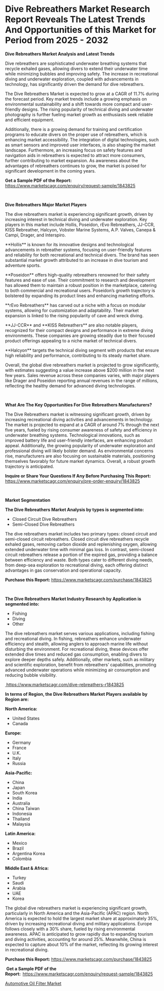 <p><h1>Dive Rebreathers Market Research Report Reveals The Latest Trends And Opportunities of this Market for Period from 2025 - 2032</h1></p><p><strong>Dive Rebreathers Market Analysis and Latest Trends</strong></p>
<p><p>Dive rebreathers are sophisticated underwater breathing systems that recycle exhaled gases, allowing divers to extend their underwater time while minimizing bubbles and improving safety. The increase in recreational diving and underwater exploration, coupled with advancements in technology, has significantly driven the demand for dive rebreathers. </p><p>The Dive Rebreathers Market is expected to grow at a CAGR of 11.7% during the forecast period. Key market trends include a growing emphasis on environmental sustainability and a shift towards more compact and user-friendly designs. The rising popularity of technical diving and underwater photography is further fueling market growth as enthusiasts seek reliable and efficient equipment.</p><p>Additionally, there is a growing demand for training and certification programs to educate divers on the proper use of rebreathers, which is enhancing market accessibility. The integration of digital technologies, such as smart sensors and improved user interfaces, is also shaping the market landscape. Furthermore, an increasing focus on safety features and navigation aids in rebreathers is expected to attract more consumers, further contributing to market expansion. As awareness about the advantages of rebreathers continues to grow, the market is poised for significant development in the coming years.</p></p>
<p><strong>Get a Sample PDF of the Report:&nbsp;</strong> <a href="https://www.marketscagr.com/enquiry/request-sample/1843825?utm_campaign=2485&utm_medium=2&utm_source=Github&utm_content=ia&utm_term=09042025&utm_id=dive-rebreathers">https://www.marketscagr.com/enquiry/request-sample/1843825</a></p>
<p>&nbsp;</p>
<p><strong>Dive Rebreathers Major Market Players</strong></p>
<p><p>The dive rebreathers market is experiencing significant growth, driven by increasing interest in technical diving and underwater exploration. Key players in this market include Hollis, Poseidon, rEvo Rebreathers, JJ-CCR, KISS Rebreather, Halcyon, Vobster Marine Systems, A.P. Valves, Canepa & Campi, Drager, and Interspiro.</p><p>**Hollis** is known for its innovative designs and technological advancements in rebreather systems, focusing on user-friendly features and reliability for both recreational and technical divers. The brand has seen substantial market growth attributed to an increase in dive tourism and adventure sports.</p><p>**Poseidon** offers high-quality rebreathers renowned for their safety features and ease of use. Their commitment to research and development has allowed them to maintain a robust position in the marketplace, catering to both commercial and recreational users. Poseidon’s growth trajectory is bolstered by expanding its product lines and enhancing marketing efforts.</p><p>**rEvo Rebreathers** has carved out a niche with a focus on modular systems, allowing for customization and adaptability. Their market expansion is linked to the rising popularity of cave and wreck diving. </p><p>**JJ-CCR** and **KISS Rebreathers** are also notable players, recognized for their compact designs and performance in extreme diving environments. These companies are growing steadily due to their focused product offerings appealing to a niche market of technical divers.</p><p>**Halcyon** targets the technical diving segment with products that ensure high reliability and performance, contributing to its steady market share.</p><p>Overall, the global dive rebreathers market is projected to grow significantly, with estimates suggesting a value increase above $200 million in the next few years. Sales revenue across these companies varies, with major players like Drager and Poseidon reporting annual revenues in the range of millions, reflecting the healthy demand for advanced diving technologies.</p></p>
<p>&nbsp;</p>
<p><strong>What Are The Key Opportunities For Dive Rebreathers Manufacturers?</strong></p>
<p><p>The Dive Rebreathers market is witnessing significant growth, driven by increasing recreational diving activities and advancements in technology. The market is projected to expand at a CAGR of around 7% through the next five years, fueled by rising consumer awareness of safety and efficiency in underwater breathing systems. Technological innovations, such as improved battery life and user-friendly interfaces, are enhancing product appeal. Additionally, the growing popularity of underwater exploration and professional diving will likely bolster demand. As environmental concerns rise, manufacturers are also focusing on sustainable materials, positioning themselves favorably for future market dynamics. Overall, a robust growth trajectory is anticipated.</p></p>
<p><strong>Inquire or Share Your Questions If Any Before Purchasing This Report:</strong> <a href="https://www.marketscagr.com/enquiry/pre-order-enquiry/1843825?utm_campaign=2485&utm_medium=2&utm_source=Github&utm_content=ia&utm_term=09042025&utm_id=dive-rebreathers">https://www.marketscagr.com/enquiry/pre-order-enquiry/1843825</a></p>
<p>&nbsp;</p>
<p><strong>Market Segmentation</strong></p>
<p><strong>The Dive Rebreathers Market Analysis by types is segmented into:</strong></p>
<p><ul><li>Closed Circuit Dive Rebreathers</li><li>Semi-Closed Dive Rebreathers</li></ul></p>
<p><p>The dive rebreathers market includes two primary types: closed circuit and semi-closed circuit rebreathers. Closed circuit dive rebreathers recycle exhaled gases, removing carbon dioxide and replenishing oxygen, allowing extended underwater time with minimal gas loss. In contrast, semi-closed circuit rebreathers release a portion of the expired gas, providing a balance between efficiency and waste. Both types cater to different diving needs, from deep-sea exploration to recreational diving, each offering distinct advantages in gas conservation and operational capacity.</p></p>
<p><strong>Purchase this Report:&nbsp;</strong><a href="https://www.marketscagr.com/purchase/1843825?utm_campaign=2485&utm_medium=2&utm_source=Github&utm_content=ia&utm_term=09042025&utm_id=dive-rebreathers">https://www.marketscagr.com/purchase/1843825</a></p>
<p>&nbsp;</p>
<p><strong>The Dive Rebreathers Market Industry Research by Application is segmented into:</strong></p>
<p><ul><li>Fishing</li><li>Diving</li><li>Other</li></ul></p>
<p><p>The dive rebreathers market serves various applications, including fishing and recreational diving. In fishing, rebreathers enhance underwater efficiency and stealth, allowing anglers to approach marine life without disturbing the environment. For recreational diving, these devices offer extended dive times and reduced gas consumption, enabling divers to explore deeper depths safely. Additionally, other markets, such as military and scientific exploration, benefit from rebreathers’ capabilities, promoting advanced underwater operations while minimizing air consumption and reducing bubble visibility.</p></p>
<p><a href="https://www.marketscagr.com/dive-rebreathers-r1843825?utm_campaign=2485&utm_medium=2&utm_source=Github&utm_content=ia&utm_term=09042025&utm_id=dive-rebreathers">&nbsp;https://www.marketscagr.com/dive-rebreathers-r1843825</a></p>
<p><strong>In terms of Region, the Dive Rebreathers Market Players available by Region are:</strong></p>
<p>
    <p> <strong> North America: </strong>
        <ul>
            <li>United States</li>
            <li>Canada</li>
        </ul>
        </p> 
    <p> <strong> Europe: </strong>
        <ul>
            <li>Germany</li>
            <li>France</li>
            <li>U.K.</li>
            <li>Italy</li>
            <li>Russia</li>
        </ul>
        </p> 
    <p> <strong> Asia-Pacific: </strong>
        <ul>
            <li>China</li>
            <li>Japan</li>
            <li>South Korea</li>
            <li>India</li>
            <li>Australia</li>
            <li>China Taiwan</li>
            <li>Indonesia</li>
            <li>Thailand</li>
            <li>Malaysia</li>
        </ul>
        </p> 
    <p> <strong> Latin America: </strong>
        <ul>
            <li>Mexico</li>
            <li>Brazil</li>
            <li>Argentina Korea</li>
            <li>Colombia</li>
        </ul>
        </p> 
    <p> <strong> Middle East & Africa: </strong>
        <ul>
            <li>Turkey</li>
            <li>Saudi</li>
            <li>Arabia</li>
            <li>UAE</li>
            <li>Korea</li>
        </ul>
    </p>
    </p>
<p><p>The global dive rebreathers market is experiencing significant growth, particularly in North America and the Asia-Pacific (APAC) region. North America is expected to hold the largest market share at approximately 35%, driven by increasing recreational diving and military applications. Europe follows closely with a 30% share, fueled by rising environmental awareness. APAC is anticipated to grow rapidly due to expanding tourism and diving activities, accounting for around 25%. Meanwhile, China is expected to capture about 10% of the market, reflecting its growing interest in recreational diving.</p></p>
<p><strong>Purchase this Report: </strong><a href="https://www.marketscagr.com/purchase/1843825?utm_campaign=2485&utm_medium=2&utm_source=Github&utm_content=ia&utm_term=09042025&utm_id=dive-rebreathers">https://www.marketscagr.com/purchase/1843825</a></p>
<p>&nbsp;<strong>Get a Sample PDF of the Report:&nbsp;&nbsp;</strong><a href="https://www.marketscagr.com/enquiry/request-sample/1843825?utm_campaign=2485&utm_medium=2&utm_source=Github&utm_content=ia&utm_term=09042025&utm_id=dive-rebreathers">https://www.marketscagr.com/enquiry/request-sample/1843825</a></p>
<p><strong></strong></p>
<p><p><a href="https://github.com/kathiestrine5ty/Market-Research-Report-List-2/blob/main/automotive-oil-filter-market.md?utm_campaign=2485&utm_medium=2&utm_source=Github&utm_content=ia&utm_term=09042025&utm_id=dive-rebreathers">Automotive Oil Filter Market</a></p></p>